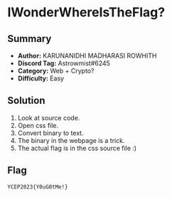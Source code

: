 IWonderWhereIsTheFlag?
===

## Summary
* **Author:** KARUNANIDHI MADHARASI ROWHITH
* **Discord Tag:** Astrowmist#6245
* **Category:** Web + Crypto?
* **Difficulty:** Easy

## Solution
1. Look at source code.
2. Open css file.
3. Convert binary to text.
4. The binary in the webpage is a trick.
5. The actual flag is in the css source file :)

## Flag
```
YCEP2023{Y0uG0tMe!}
```
